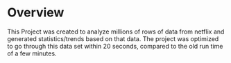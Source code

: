 # Overview

This Project was created to analyze millions of rows of data from netflix and generated statistics/trends based on 
that data. The project was optimized to go through this data set within 20 seconds, compared to the old run time of a few minutes.

